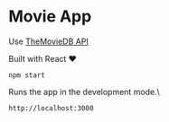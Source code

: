 # Movie App

Use [TheMovieDB API](https://www.themoviedb.org/)

Built with React ❤️

```shell
npm start
```

Runs the app in the development mode.\
```shell
http://localhost:3000
```



